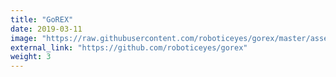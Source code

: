 ```yaml
---
title: "GoREX"
date: 2019-03-11
image: "https://raw.githubusercontent.com/roboticeyes/gorex/master/assets/rex-go.png"
external_link: "https://github.com/roboticeyes/gorex"
weight: 3
---
```

